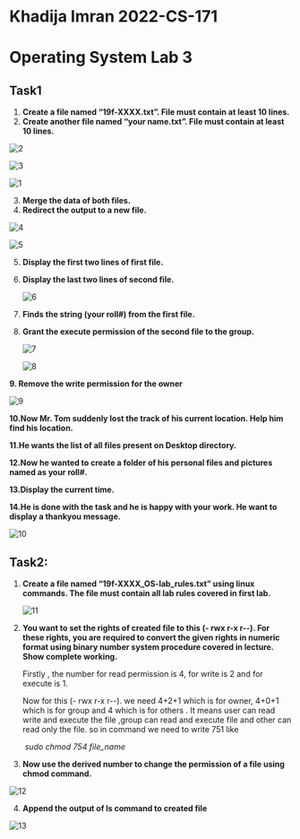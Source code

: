 # Khadija Imran                                          2022-CS-171

# Operating System Lab 3

## Task1

1. **Create a file named “19f-XXXX.txt”. File must contain at least 10 lines.** 
2.  **Create another file named “your name.txt”. File must contain at least 10 lines.**

![2](imgs\2.png)

![3](imgs\3.png)

![1](imgs\1.png)

3. **Merge the data of both files.** 
4. **Redirect the output to a new file.** 

![4](imgs\4.png)

![5](imgs\5.png)

5. **Display the first two lines of first file.**

6. **Display the last two lines of second file.**

   ![6](6.png)

7. **Finds the string (your roll#) from the first file.** 

8. **Grant the execute permission of the second file to the group.** 

   ![7](imgs\7.png)

   ![8](imgs\8.png)

**9. Remove the write permission for the owner**

![9](imgs\9.png)

**10.Now Mr. Tom suddenly lost the track of his current location. Help him find his location.** 

**11.He wants the list of all files present on Desktop directory.** 

**12.Now he wanted to create a folder of his personal files and pictures named as your roll#.** 

**13.Display the current time.**

 **14.He is done with the task and he is happy with your work. He want to display a thankyou message.**

![10](imgs\10.png)

## Task2:

1. **Create a file named “19f-XXXX_OS-lab_rules.txt” using linux commands. The file must contain all lab rules covered in first lab.** 

   ![11](imgs\11.png)

2. **You want to set the rights of created file to this (- rwx r-x r--). For these rights, you are required to convert the given rights in numeric format using binary number system procedure covered in lecture. Show complete working.** 

   Firstly , the number for read permission is 4, for write is 2 and for execute is 1.

   Now for this (- rwx r-x r--). we need 4+2+1 which is for owner, 4+0+1 which is for group and 4 which is for others . It means user can read write and execute the file ,group can read and execute file and other can read only the file. so in command we need to write 751 like

   ​                                        *sudo chmod 754 file_name*

3.  **Now use the derived number to change the permission of a file using chmod command.**  

   ![12](imgs\12.png)

4. **Append the output of ls command to created file**

![13](2022-CS-171_OS_SE_Lab3\imgs\13.png)
